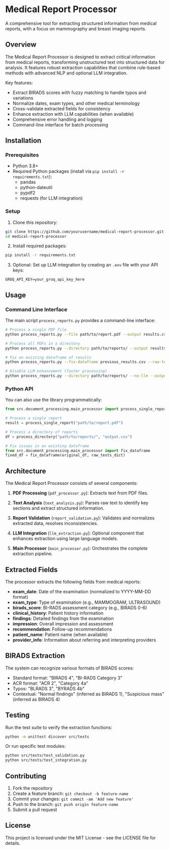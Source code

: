 # Medical Report Processor

A comprehensive tool for extracting structured information from medical reports, with a focus on mammography and breast imaging reports.

## Overview

The Medical Report Processor is designed to extract critical information from medical reports, transforming unstructured text into structured data for analysis. It features robust extraction capabilities that combine rule-based methods with advanced NLP and optional LLM integration.

Key features:
- Extract BIRADS scores with fuzzy matching to handle typos and variations
- Normalize dates, exam types, and other medical terminology
- Cross-validate extracted fields for consistency
- Enhance extraction with LLM capabilities (when available)
- Comprehensive error handling and logging
- Command-line interface for batch processing

## Installation

### Prerequisites
- Python 3.8+
- Required Python packages (install via `pip install -r requirements.txt`):
  - pandas
  - python-dateutil
  - pypdf2
  - requests (for LLM integration)

### Setup

1. Clone this repository:
```bash
git clone https://github.com/yourusername/medical-report-processor.git
cd medical-report-processor
```

2. Install required packages:
```bash
pip install -r requirements.txt
```

3. Optional: Set up LLM integration by creating an `.env` file with your API keys:
```
GROQ_API_KEY=your_groq_api_key_here
```

## Usage

### Command Line Interface

The main script `process_reports.py` provides a command-line interface:

```bash
# Process a single PDF file
python process_reports.py --file path/to/report.pdf --output results.csv

# Process all PDFs in a directory
python process_reports.py --directory path/to/reports/ --output results.csv

# Fix an existing dataframe of results
python process_reports.py --fix-dataframe previous_results.csv --raw-text-dir path/to/raw_texts/ --output fixed_results.csv

# Disable LLM enhancement (faster processing)
python process_reports.py --directory path/to/reports/ --no-llm --output results.csv
```

### Python API

You can also use the library programmatically:

```python
from src.document_processing.main_processor import process_single_report, process_directory

# Process a single report
result = process_single_report("path/to/report.pdf")

# Process a directory of reports
df = process_directory("path/to/reports/", "output.csv")

# Fix issues in an existing dataframe
from src.document_processing.main_processor import fix_dataframe
fixed_df = fix_dataframe(original_df, raw_texts_dict)
```

## Architecture

The Medical Report Processor consists of several components:

1. **PDF Processing** (`pdf_processor.py`): Extracts text from PDF files.

2. **Text Analysis** (`text_analysis.py`): Parses raw text to identify key sections and extract structured information.

3. **Report Validation** (`report_validation.py`): Validates and normalizes extracted data, resolves inconsistencies.

4. **LLM Integration** (`llm_extraction.py`): Optional component that enhances extraction using large language models.

5. **Main Processor** (`main_processor.py`): Orchestrates the complete extraction pipeline.

## Extracted Fields

The processor extracts the following fields from medical reports:

- **exam_date**: Date of the examination (normalized to YYYY-MM-DD format)
- **exam_type**: Type of examination (e.g., MAMMOGRAM, ULTRASOUND)
- **birads_score**: BI-RADS assessment category (e.g., BIRADS 0-6)
- **clinical_history**: Patient history information
- **findings**: Detailed findings from the examination
- **impression**: Overall impression and assessment
- **recommendation**: Follow-up recommendations
- **patient_name**: Patient name (when available)
- **provider_info**: Information about referring and interpreting providers

## BIRADS Extraction

The system can recognize various formats of BIRADS scores:

- Standard format: "BIRADS 4", "BI-RADS Category 3"
- ACR format: "ACR 2", "Category 4a"
- Typos: "BLRADS 3", "BYRADS 4b"
- Contextual: "Normal findings" (inferred as BIRADS 1), "Suspicious mass" (inferred as BIRADS 4)

## Testing

Run the test suite to verify the extraction functions:

```bash
python -m unittest discover src/tests
```

Or run specific test modules:

```bash
python src/tests/test_validation.py
python src/tests/test_integration.py
```

## Contributing

1. Fork the repository
2. Create a feature branch: `git checkout -b feature-name`
3. Commit your changes: `git commit -am 'Add new feature'`
4. Push to the branch: `git push origin feature-name`
5. Submit a pull request

## License

This project is licensed under the MIT License - see the LICENSE file for details. 